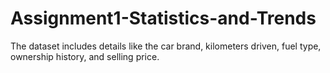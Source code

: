 # Assignment1-Statistics-and-Trends
The dataset includes details like the car brand, kilometers driven, fuel type, ownership history, and selling price. 

